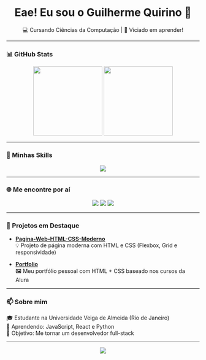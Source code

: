 <h1 align="center">Eae! Eu sou o Guilherme Quirino 👋</h1>
<p align="center">💻 Cursando Ciências da Computação | 🎯 Viciado em aprender!</p>

---

### 📊 GitHub Stats
<p align="center">
  <img src="https://github-readme-stats.vercel.app/api?username=kisogui&show_icons=true&theme=tokyonight" height="180em"/>
  <img src="https://github-readme-stats.vercel.app/api/top-langs/?username=kisogui&layout=compact&theme=tokyonight" height="180em"/>
</p>

---

### 🔧 Minhas Skills
<p align="center">
  <img src="https://skillicons.dev/icons?i=js,html,css,dotnet,csharp" />
</p>

---

### 🌐 Me encontre por aí
<p align="center">
  <a href="https://instagram.com/guisq" target="_blank"><img src="https://img.shields.io/badge/Instagram-E4405F?style=for-the-badge&logo=instagram&logoColor=white"/></a>
  <a href="mailto:guilherme.squirino@email.com"><img src="https://img.shields.io/badge/Gmail-D14836?style=for-the-badge&logo=gmail&logoColor=white"/></a>
  <a href="https://linkedin.com/in/guilhermesq-dev" target="_blank"><img src="https://img.shields.io/badge/LinkedIn-0077B5?style=for-the-badge&logo=linkedin&logoColor=white"/></a>
</p>

---

### 📁 Projetos em Destaque

- [**Pagina-Web-HTML-CSS-Moderno**](https://github.com/kisogui/Pagina-Web-HTML-CSS-Moderno)  
  💡 Projeto de página moderna com HTML e CSS (Flexbox, Grid e responsividade)

- [**Portfolio**](https://github.com/kisogui/portfolio)  
  🖼️ Meu portfólio pessoal com HTML + CSS baseado nos cursos da Alura

---

### 📫 Sobre mim

🎓 Estudante na Universidade Veiga de Almeida (Rio de Janeiro)  
🌱 Aprendendo: JavaScript, React e Python  
🎯 Objetivo: Me tornar um desenvolvedor full-stack

---

<div align="center">
  <img src="https://readme-typing-svg.herokuapp.com?font=Fira+Code&duration=2000&pause=1000&center=true&vCenter=true&width=380&lines=Bem-vindo+ao+meu+GitHub!;SSinta-se+à+vontade+para+explorar!" />
</div>

